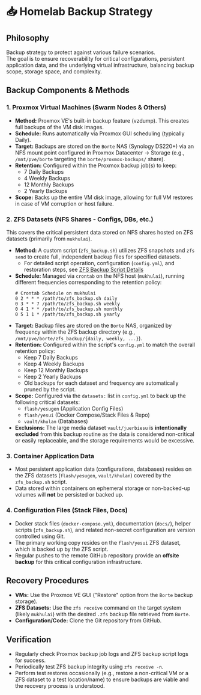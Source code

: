 # 📥 Homelab Backup Strategy

## Philosophy

Backup strategy to protect against various failure scenarios.  
The goal is to ensure recoverability for critical configurations, persistent application data,
and the underlying virtual infrastructure, balancing backup scope, storage space, and complexity.

## Backup Components & Methods

### 1. Proxmox Virtual Machines (Swarm Nodes & Others)
* **Method:** Proxmox VE's built-in backup feature (vzdump). This creates full backups of the VM disk images.
* **Schedule:** Runs automatically via Proxmox GUI scheduling (typically Daily).
* **Target:** Backups are stored on the `Borte` NAS (Synology DS220+) via an NFS mount point configured in Proxmox Datacenter -> Storage (e.g., `/mnt/pve/borte` targeting the `borte/proxmox-backups/` share).
* **Retention:** Configured within the Proxmox backup job(s) to keep:
    * 7 Daily Backups
    * 4 Weekly Backups
    * 12 Monthly Backups
    * 2 Yearly Backups
* **Scope:** Backs up the entire VM disk image, allowing for full VM restores in case of VM corruption or host failure.

### 2. ZFS Datasets (NFS Shares - Configs, DBs, etc.)
This covers the critical persistent data stored on NFS shares hosted on ZFS datasets (primarily from `mukhulai`).

* **Method:** A custom script (`zfs_backup.sh`) utilizes ZFS snapshots and `zfs send` to create full, independent backup files for specified datasets.
    * For detailed script operation, configuration (`config.yml`), and restoration steps, see [ZFS Backup Script Details](../scripts/zfs_backup.md)
* **Schedule:** Managed via `crontab` on the NFS host (`mukhulai`), running different frequencies corresponding to the retention policy:
    ```cron
    # Crontab Schedule on mukhulai
    0 2 * * * /path/to/zfs_backup.sh daily
    0 3 * * 7 /path/to/zfs_backup.sh weekly
    0 4 1 * * /path/to/zfs_backup.sh monthly
    0 5 1 1 * /path/to/zfs_backup.sh yearly
    ```
* **Target:** Backup files are stored on the `Borte` NAS, organized by frequency within the ZFS backup directory (e.g., `/mnt/pve/borte/zfs_backup/{daily, weekly, ...}`).
* **Retention:** Configured within the script's `config.yml` to match the overall retention policy:
    * Keep 7 Daily Backups
    * Keep 4 Weekly Backups
    * Keep 12 Monthly Backups
    * Keep 2 Yearly Backups
    * Old backups for each dataset and frequency are automatically pruned by the script.
* **Scope:** Configured via the `datasets:` list in `config.yml` to back up the following critical datasets:
    * `flash/yesugen` (Application Config Files)
    * `flash/yesui` (Docker Compose/Stack Files & Repo)
    * `vault/khulan` (Databases)
* **Exclusions:** The large media dataset `vault/juerbiesu` is **intentionally excluded** from this backup routine as the data is considered non-critical or easily replaceable, and the storage requirements would be excessive.

### 3. Container Application Data
* Most persistent application data (configurations, databases) resides on the ZFS datasets (`flash/yesugen`, `vault/khulan`) covered by the `zfs_backup.sh` script.
* Data stored within containers on ephemeral storage or non-backed-up volumes will **not** be persisted or backed up.

### 4. Configuration Files (Stack Files, Docs)
* Docker stack files (`docker-compose.yml`), documentation (`docs/`), helper scripts (`zfs_backup.sh`), and related non-secret configuration are version controlled using Git.
* The primary working copy resides on the `flash/yesui` ZFS dataset, which is backed up by the ZFS script.
* Regular pushes to the remote GitHub repository provide an **offsite backup** for this critical configuration infrastructure.

## Recovery Procedures
* **VMs:** Use the Proxmox VE GUI ("Restore" option from the `Borte` backup storage).
* **ZFS Datasets:** Use the `zfs receive` command on the target system (likely `mukhulai`) with the desired `.zfs` backup file retrieved from `Borte`.
* **Configuration/Code:** Clone the Git repository from GitHub.

## Verification
* Regularly check Proxmox backup job logs and ZFS backup script logs for success.
* Periodically test ZFS backup integrity using `zfs receive -n`.
* Perform test restores occasionally (e.g., restore a non-critical VM or a ZFS dataset to a test location/name) to ensure backups are viable and the recovery process is understood.

